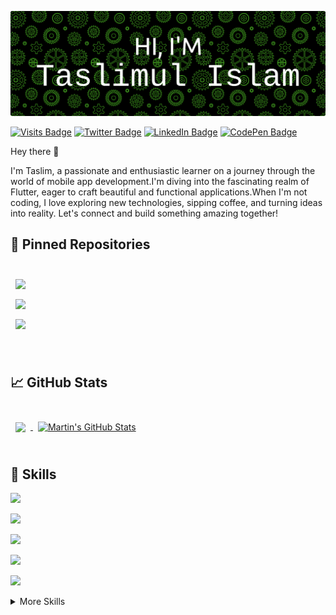 [![Taslim's GitHub Banner](./assets/GitHubHeader.png)](https://github.com/taslims-code)

[![Visits Badge](https://badges.pufler.dev/visits/taslims-code/taslims-code)](https:github.com/taslims-code)
[![Twitter Badge](https://img.shields.io/badge/Twitter-Profile-informational?style=flat&logo=twitter&logoColor=white&color=1CA2F1)](https://twitter.com/taslimul_)
[![LinkedIn Badge](https://img.shields.io/badge/LinkedIn-Profile-informational?style=flat&logo=linkedin&logoColor=white&color=0D76A8)](https://www.linkedin.com/in/taslimulislam/)
[![CodePen Badge](https://img.shields.io/badge/CodePen-Profile-informational?style=flat&logo=codepen&logoColor=white&color=black)](https://codepen.io/taslims-code)

Hey there 👋

I'm Taslim, a passionate and enthusiastic learner on a journey through the world of mobile app development.I'm diving into the fascinating realm of Flutter, eager to craft beautiful and functional applications.When I'm not coding, I love exploring new technologies, sipping coffee, and turning ideas into reality. Let's connect and build something amazing together!


## 📌 Pinned Repositories

<br>

<a href="https://github.com/taslims-code/task_manager_getx">
  <img align="center" style="margin:0.5rem" src="https://github-readme-stats.vercel.app/api/pin/?username=taslims-code&repo=task_manager_getx&title_color=ffffff&text_color=c9cacc&icon_color=4AB197&bg_color=1A2B34" />
</a>

<br>

<a href="https://github.com/taslims-code/craftybay">
  <img align="center" style="margin:0.5rem" src="https://github-readme-stats.vercel.app/api/pin/?username=taslims-code&repo=craftybay&title_color=ffffff&text_color=c9cacc&icon_color=4AB197&bg_color=1A2B34" />
</a>

<br>

<a href="[[https://github.com/taslims-code/craftybay](https://github.com/muj-i/snap_share_t3)](https://github.com/muj-i/snap_share_t3)">
  <img align="center" style="margin:0.5rem" src="https://github-readme-stats.vercel.app/api/pin/?username=taslims-code&repo=craftybay&title_color=ffffff&text_color=c9cacc&icon_color=4AB197&bg_color=1A2B34" />
</a>

<br>

<!-- <a href="https://github.com/taslims-code/ng-limeade">
  <img align="center" style="margin:0.5rem" src="https://github-readme-stats.vercel.app/api/pin/?username=taslims-code&repo=ng-limeade&title_color=ffffff&text_color=c9cacc&icon_color=4AB197&bg_color=1A2B34" />
</a>

<a href="https://github.com/taslims-code/officeapi">
  <img align="center" style="margin:0.5rem" src="https://github-readme-stats.vercel.app/api/pin/?username=taslims-code&repo=officeapi&title_color=ffffff&text_color=c9cacc&icon_color=4AB197&bg_color=1A2B34" />
</a> -->

<br>
<br>

## &#x1f4c8; GitHub Stats

<br>

<a href="https://github.com/taslims-code">
  <img align="center" style="margin:0.5rem" src="https://github-readme-stats.vercel.app/api/top-langs/?username=taslims-code&hide=html,css&title_color=ffffff&text_color=c9cacc&icon_color=4AB197&bg_color=1A2B34" />
</a>

<a href="https://github.com/taslims-code">
  <img align="center" style="margin:0.5rem" src="https://github-readme-stats.vercel.app/api?username=taslims-code&show_icons=true&line_height=27&count_private=true&title_color=ffffff&text_color=c9cacc&icon_color=4AB097&bg_color=1A2B34" alt="Martin's GitHub Stats" />
</a>

<br>
<br>

## 💼 Skills

![](https://img.shields.io/badge/Code-dart-informational?style=flat&logo=dart&logoColor=white&color=4ab197)

![](https://img.shields.io/badge/Code-flutter-informational?style=flat&logo=flutter&color=4ab197)


![](https://img.shields.io/badge/Code-Java-informational?style=flat&logo=Java&logoColor=white&color=4AB197)

![](https://img.shields.io/badge/Code-HTML-informational?style=flat&logo=html5&logoColor=white&color=4ab197)

![](https://img.shields.io/badge/Code-CSS-informational?style=flat&logo=css3&logoColor=white&color=4ab197)


<details>
<summary>More Skills</summary>
<br>



![](https://img.shields.io/badge/Firebase-informational?style=flat&logo=firebase&logoColor=white&color=4ab197)

![](https://img.shields.io/badge/Appwrite-informational?style=flat&logo=appwrite&logoColor=white&color=4ab197)

<br>

![](https://img.shields.io/badge/Tools-Docker-informational?style=flat&logo=docker&logoColor=white&color=4AB197)
![](https://img.shields.io/badge/Tools-Postman-informational?style=flat&logo=Postman&logoColor=white&color=4AB197)
![](https://img.shields.io/badge/Tools-Photoshop-informational?style=flat&logo=Adobe-Photoshop&logoColor=white&color=4AB197)
![](https://img.shields.io/badge/Tools-Illustrator-informational?style=flat&logo=Adobe-Illustrator&logoColor=white&color=4AB197)
![](https://img.shields.io/badge/Tools-AdobeXD-informational?style=flat&logo=Adobe-XD&logoColor=white&color=4AB197)
![](https://img.shields.io/badge/Tools-GitHub-informational?style=flat&logo=GitHub&logoColor=white&color=4AB197)
![](https://img.shields.io/badge/Tools-GitLab-informational?style=flat&logo=GitLab&logoColor=white&color=4AB197)
![](https://img.shields.io/badge/Tools-Bitbucket-informational?style=flat&logo=Bitbucket&logoColor=white&color=4AB197)

</details>

<br>

